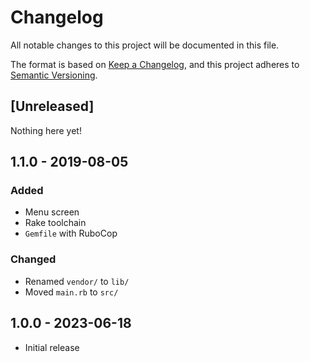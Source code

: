 # Changelog

All notable changes to this project will be documented in this file.

The format is based on [Keep a Changelog](https://keepachangelog.com/en/1.1.0/),
and this project adheres to [Semantic Versioning](https://semver.org/spec/v2.0.0.html).

## [Unreleased]

Nothing here yet!

## 1.1.0 - 2019-08-05

### Added

- Menu screen
- Rake toolchain
- `Gemfile` with RuboCop

### Changed

- Renamed `vendor/` to `lib/`
- Moved `main.rb` to `src/`

## 1.0.0 - 2023-06-18 

- Initial release

